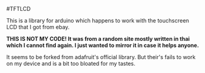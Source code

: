 #TFTLCD

This is a library for arduino which happens to work with the touchscreen LCD that I got from ebay.

**THIS IS NOT MY CODE! It was from a random site mostly written in thai which I cannot find again. I just wanted to mirror it in case it helps anyone.**

It seems to be forked from adafruit's official library. But their's fails to work on my device and is a bit too bloated for my tastes.
